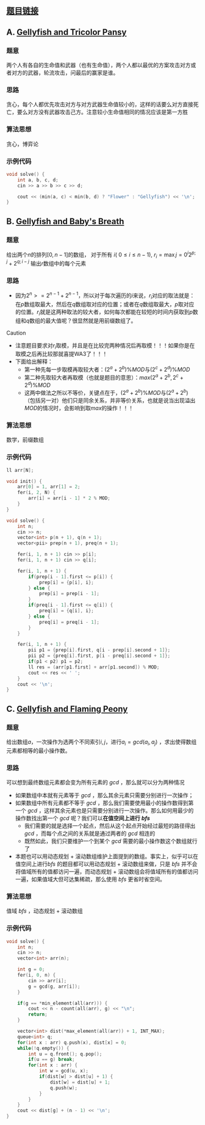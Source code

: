 ## [题目链接](https://codeforces.com/contest/2116)

## A. [Gellyfish and Tricolor Pansy](https://codeforces.com/contest/2116/problem/A)

### 题意

两个人有各自的生命值和武器（也有生命值），两个人都以最优的方案攻击对方或者对方的武器，轮流攻击，问最后的赢家是谁。

### 思路

贪心，每个人都优先攻击对方与对方武器生命值较小的，这样的话要么对方直接死亡，要么对方没有武器攻击己方。注意较小生命值相同的情况应该是第一方胜

### 算法思想

贪心，博弈论

### 示例代码

```cpp
void solve() {
    int a, b, c, d;
    cin >> a >> b >> c >> d;

    cout << (min(a, c) < min(b, d) ? "Flower" : "Gellyfish") << '\n';
}
```

## B. [Gellyfish and Baby's Breath](https://codeforces.com/contest/2116/problem/B)

### 题意

给出两个$n$的排列$[0, n - 1]$的数组， 对于所有 $i$( $0 \leq i \leq n-1$), $r_i = \max\limits  {j=0}^{i}2^{p ; j} + 2^{q ; {i-j}}$
输出$r$数组中的每个元素

### 思路

- 因为$2 ^ n >= 2 ^ {n - 1} + 2 ^ {n - 1}$，所以对于每次遍历的$i$来说，$r_i$对应的取法就是：在$p$数组取最大，然后在$q$数组取对应的位置；或者在$q$数组取最大，$p$取对应的位置。$r_i$就是这两种取法的较大者，如何每次都能在较短的时间内获取到$p$数组和$q$数组的最大值呢？很显然就是用前缀数组了。
> [!Caution]
- 注意题目要求对$r_i$取模，并且是在比较完两种情况后再取模！！！如果你是在取模之后再比较那就喜提WA3了！！！
- 下面给出解释：
	- 第一种先每一步取模再取较大者：$(2 ^ a + 2 ^ b) \% MOD$与$(2^c + 2^d)\%MOD$
	- 第二种先取较大者再取模（也就是题目的意思）：$max(2 ^ a + 2 ^ b, 2^c + 2^d)\%MOD$
	- 这两中做法之所以不等价，关键点在于，$(2 ^ a + 2 ^ b) \% MOD$与$(2 ^ a + 2 ^ b)$（包括另一对）他们只是同余关系，并非等价关系，也就是说当出现溢出$MOD$的情况时，会影响到取$max$的操作！！！

### 算法思想

数学，前缀数组

### 示例代码

```cpp
ll arr[N];

void init() {
    arr[0] = 1, arr[1] = 2;
    fer(i, 2, N) {
        arr[i] = arr[i - 1] * 2 % MOD;
    }
}

void solve() {
    int n;
    cin >> n;
    vector<int> p(n + 1), q(n + 1);
    vector<pii> prep(n + 1), preq(n + 1);

    fer(i, 1, n + 1) cin >> p[i];
    fer(i, 1, n + 1) cin >> q[i];

    fer(i, 1, n + 1) {
        if(prep[i - 1].first <= p[i]) {
            prep[i] = {p[i], i};
        } else {
            prep[i] = prep[i - 1];
        }
        if(preq[i - 1].first <= q[i]) {
            preq[i] = {q[i], i};
        } else {
            preq[i] = preq[i - 1];
        }
    }

    fer(i, 1, n + 1) {
        pii p1 = {prep[i].first, q[i - prep[i].second + 1]};
        pii p2 = {preq[i].first, p[i - preq[i].second + 1]};
        if(p1 < p2) p1 = p2;
        ll res = (arr[p1.first] + arr[p1.second]) % MOD;
        cout << res << ' ';
    }
    cout << '\n';
}
```


## C. [Gellyfish and Flaming Peony](https://codeforces.com/contest/2116/problem/C)

### 题意

给出数组$a$，一次操作为选两个不同索引$i, j$，进行$a_i = gcd(a_i, a_j)$ ，求出使得数组元素都相等的最小操作数。

### 思路

可以想到最终数组元素都会变为所有元素的 $gcd$ ，那么就可以分为两种情况
- 如果数组中本就有元素等于 $gcd$ ，那么其余元素只需要分别进行一次操作；
- 如果数组中所有元素都不等于 $gcd$ ，那么我们需要使用最小的操作数得到第一个 $gcd$ ，这样其余元素也是只需要分别进行一次操作。那么如何用最少的操作数找出第一个 $gcd$ 呢？我们可以**在值空间上进行 $bfs$**
	- 我们需要的就是选择一个起点，然后从这个起点开始经过最短的路径得出 $gcd$ ，而每个点之间的关系就是通过两者的 $gcd$ 相连的
	- 既然如此，我们只要维护一个到某个 $gcd$ 需要的最小操作数这个数组就行了
- 本题也可以用动态规划 $+$ 滚动数组维护上面提到的数组。事实上，似乎可以在值空间上进行$bfs$ 的题目都可以用动态规划 $+$ 滚动数组来做，只是 $bfs$ 并不会将值域所有的值都访问一遍，而动态规划 $+$ 滚动数组会将值域所有的值都访问一遍，如果值域大但可达集稀疏，那么使用 $bfs$ 更省时省空间。

### 算法思想

值域 $bfs$ ，动态规划 $+$ 滚动数组

### 示例代码

```cpp
void solve() {
    int n;
    cin >> n;
    vector<int> arr(n);

    int g = 0;
    fer(i, 0, n) {
        cin >> arr[i];
        g = gcd(g, arr[i]);
    }

    if(g == *min_element(all(arr))) {
        cout << n - count(all(arr), g) << "\n";
        return;
    }

    vector<int> dist(*max_element(all(arr)) + 1, INT_MAX);
    queue<int> q;
    for(int x : arr) q.push(x), dist[x] = 0;
    while(!q.empty()) {
        int u = q.front(); q.pop();
        if(u == g) break;
        for(int x : arr) {
            int w = gcd(u, x);
            if(dist[w] > dist[u] + 1) {
                dist[w] = dist[u] + 1;
                q.push(w);
            }
        }
    }
    cout << dist[g] + (n - 1) << '\n';
}
```



